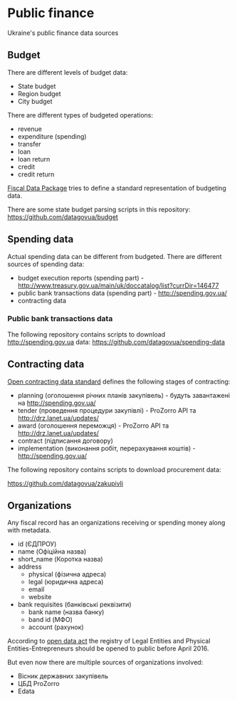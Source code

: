 # Public finance

Ukraine's public finance data sources

## Budget

There are different levels of budget data:

 * State budget
 * Region budget
 * City budget

There are different types of budgeted operations:

* revenue
* expenditure (spending)
* transfer
* loan
* loan return
* credit
* credit return

[Fiscal Data Package](http://fiscal.dataprotocols.org/spec/#data-files) tries to define a standard representation of budgeting data.

There are some state budget parsing scripts in this repository: https://github.com/datagovua/budget

## Spending data

Actual spending data can be different from budgeted.
There are different sources of spending data:

* budget execution reports (spending part) - http://www.treasury.gov.ua/main/uk/doccatalog/list?currDir=146477
* public bank transactions data (spending part) - http://spending.gov.ua/
* contracting data

### Public bank transactions data

The following repository contains scripts to download http://spending.gov.ua data:
https://github.com/datagovua/spending-data

## Contracting data

[Open contracting data standard](http://ocds.open-contracting.org/standard/r/1__0__0/en/schema/reference/) defines the following stages of contracting:

* planning (оголошення річних планів закупівель) - будуть завантажені на http://spending.gov.ua/
* tender (проведення процедури закупівлі) - ProZorro API та http://drz.lanet.ua/updates/
* award (оголошення переможця) - ProZorro API та http://drz.lanet.ua/updates/
* contract (підписання договору)
* implementation (виконання робіт, перерахування коштів) - http://spending.gov.ua/

The following repository contains scripts to download procurement data:

https://github.com/datagovua/zakupivli

## Organizations

Any fiscal record has an organizations receiving or spending money along with metadata.

  * id (ЄДПРОУ)
  * name (Офіційна назва)
  * short_name (Коротка назва)
  * address
    * physical (фізична адреса)
    * legal (юридична адреса)
    * email
    * website
  * bank requisites (банківські реквізити)
    * bank name (назва банку)
    * band id (МФО)
    * account (рахунок)

According to [open data act](http://www.kmu.gov.ua/control/uk/cardnpd?docid=248573101) the registry of Legal Entities and Physical Entities-Entrepreneurs should be opened to public before April 2016.

But even now there are multiple sources of organizations involved:

  * Вісник державних закупівель
  * ЦБД ProZorro
  * Edata
